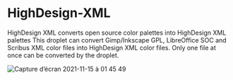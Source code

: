 # HighDesign-XML
HighDesign XML converts open source color palettes into HighDesign XML palettes
This droplet can convert Gimp/Inkscape GPL, LibreOffice SOC and Scribus XML color files into HighDesign XML color files.
Only one file at once can be converted by the droplet.

![Capture d’écran 2021-11-15 à 01 45 49](https://user-images.githubusercontent.com/2520948/141844788-38cf76f3-1b5e-4287-9859-44b8255e0a20.png)
